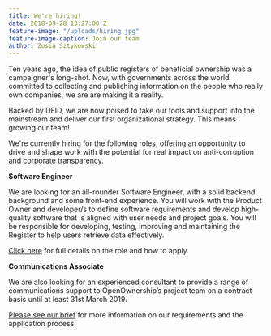 ```yaml
---
title: We're hiring!
date: 2018-09-28 13:27:00 Z
feature-image: "/uploads/hiring.jpg"
feature-image-caption: Join our team
author: Zosia Sztykowski
---
```


Ten years ago, the idea of public registers of beneficial ownership was a campaigner's long-shot. Now, with governments across the world committed to collecting and publishing information on the people who really own companies, we are are making it a reality. 

Backed by DFID, we are now poised to take our tools and support into the mainstream and deliver our first organizational strategy. This means growing our team! 

We're currently hiring for the following roles, offering an opportunity to drive and shape work with the potential for real impact on anti-corruption and corporate transparency. 

**Software Engineer**

We are looking for an all-rounder Software Engineer, with a solid backend background and some front-end experience. You will work with the Product Owner and developer/s to define software requirements and develop high-quality software that is aligned with user needs and project goals. You will be responsible for developing, testing, improving and maintaining the Register to help users retrieve data effectively.

[Click here](https://docs.google.com/document/d/1UULjbrOf1HR509NuIJQP3MWAolJ98DBWntwDZx05JG0/edit?usp=sharing) for full details on the role and how to apply. 

**Communications Associate**

We are also looking for an experienced consultant to provide a range of communications support to OpenOwnership’s project team on a contract basis until at least 31st March 2019.

[Please see our brief](https://docs.google.com/document/d/1G53u30gb3YZYSubh7Bmik84MBMeveCgbILem-ZyZccM/edit?usp=sharing) for more information on our requirements and the application process.